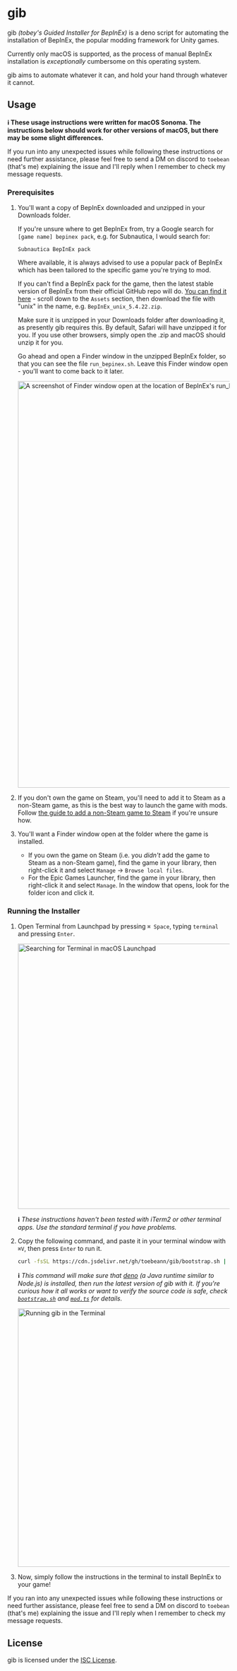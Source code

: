 # gib

gib _(tobey's Guided Installer for BepInEx)_ is a deno script for automating the installation of BepInEx, the popular modding framework for Unity games.

Currently only macOS is supported, as the process of manual BepInEx installation is _exceptionally_ cumbersome on this operating system.

gib aims to automate whatever it can, and hold your hand through whatever it cannot.

## Usage

**ℹ️ These usage instructions were written for macOS Sonoma. The instructions below should work for other versions of macOS, but there may be some slight differences.**

If you run into any unexpected issues while following these instructions or need further assistance, please feel free to send a DM on discord to `toebean` (that's me) explaining the issue and I'll reply when I remember to check my message requests.

### Prerequisites

1. You'll want a copy of BepInEx downloaded and unzipped in your Downloads folder.
   
   If you're unsure where to get BepInEx from, try a Google search for `[game name] bepinex pack`, e.g. for Subnautica, I would search for:
   ```
   Subnautica BepInEx pack
   ```
   
   Where available, it is always advised to use a popular pack of BepInEx which has been tailored to the specific game you're trying to mod.
   
   If you can't find a BepInEx pack for the game, then the latest stable version of BepInEx from their official GitHub repo will do. [You can find it here](https://github.com/BepInEx/BepInEx/releases/latest) - scroll down to the `Assets` section, then download the file with "unix" in the name, e.g. `BepInEx_unix_5.4.22.zip`.
   
   Make sure it is unzipped in your Downloads folder after downloading it, as presently gib requires this. By default, Safari will have unzipped it for you. If you use other browsers, simply open the .zip and macOS should unzip it for you.
   
   Go ahead and open a Finder window in the unzipped BepInEx folder, so that you can see the file `run_bepinex.sh`. Leave this Finder window open - you'll want to come back to it later.
   
   <img width="920" alt="A screenshot of Finder window open at the location of BepInEx's run_bepinex.sh " src="https://github.com/toebeann/gib/assets/45315526/8b961265-2fd2-4017-85fb-2c91369a825f">
   
1. If you don't own the game on Steam, you'll need to add it to Steam as a non-Steam game, as this is the best way to launch the game with mods. Follow [the guide to add a non-Steam game to Steam](https://github.com/toebeann/gib/wiki/Adding-non%E2%80%90Steam-games-to-Steam) if you're unsure how.
   
1. You'll want a Finder window open at the folder where the game is installed.
   
   * If you own the game on Steam (i.e. you _didn't_ add the game to Steam as a non-Steam game), find the game in your library, then right-click it and select `Manage` -> `Browse local files`.
   * For the Epic Games Launcher, find the game in your library, then right-click it and select `Manage`. In the window that opens, look for the folder icon and click it.
   
### Running the Installer

1. Open Terminal from Launchpad by pressing `⌘ Space`, typing `terminal` and pressing `Enter`.
   
   <img width="600" alt="Searching for Terminal in macOS Launchpad" src="https://github.com/toebeann/BepInEx.Subnautica/assets/45315526/f374da75-5c74-4b49-99c2-25daa296c504">
   
   **ℹ️** _These instructions haven't been tested with iTerm2 or other terminal apps. Use the standard terminal if you have problems._
   
1. Copy the following command, and paste it in your terminal window with `⌘V`, then press `Enter` to run it.
   
   ```sh
   curl -fsSL https://cdn.jsdelivr.net/gh/toebeann/gib/bootstrap.sh | sh && PATH="$HOME/.deno/bin:$PATH" && deno run --allow-env --allow-run=deno,pbcopy,/bin/sh --allow-read --allow-sys=uid --allow-write --reload=https://cdn.jsdelivr.net/gh/toebeann/gib/mod.ts https://cdn.jsdelivr.net/gh/toebeann/gib/mod.ts
   ```
   
   **ℹ️** _This command will make sure that [deno](https://deno.land/) (a Java runtime similar to Node.js) is installed, then run the latest version of gib with it. If you're curious how it all works or want to verify the source code is safe, check [`bootstrap.sh`](https://github.com/toebeann/gib/blob/main/bootstrap.sh) and [`mod.ts`](https://github.com/toebeann/gib/blob/main/mod.ts) for details._
   
   <img width="585" alt="Running gib in the Terminal" src="https://github.com/toebeann/gib/assets/45315526/24da5f71-6807-4885-ad68-741cae6ce01f">
   
1. Now, simply follow the instructions in the terminal to install BepInEx to your game!

If you ran into any unexpected issues while following these instructions or need further assistance, please feel free to send a DM on discord to `toebean` (that's me) explaining the issue and I'll reply when I remember to check my message requests.

## License

gib is licensed under the [ISC License](https://github.com/toebeann/gib/blob/main/LICENSE).
